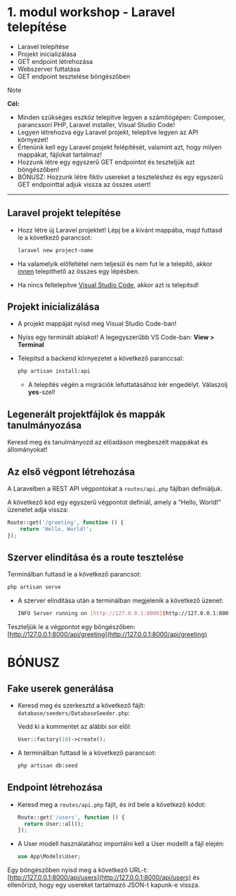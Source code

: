 # 1. modul workshop - Laravel telepítése

- Laravel telepítése
- Projekt inicializálása
- GET endpoint létrehozása
- Webszerver futtatása
- GET endpoint tesztelése böngészőben

> [!NOTE]  
> **Cél:**  
> - Minden szükséges eszköz telepítve legyen a számítógépen: Composer, parancssori PHP, Laravel installer, Visual Studio Code! 
> - Legyen létrehozva egy Laravel projekt, telepítve legyen az API környezet! 
> - Értenünk kell egy Laravel projekt felépítését, valamint azt, hogy milyen mappákat, fájlokat tartalmaz!
> - Hozzunk létre egy egyszerű GET endpointot és teszteljük azt böngészőben!
> - BÓNUSZ: Hozzunk létre fiktív usereket a teszteléshez és egy egyszerű GET endpointtal adjuk vissza az összes usert!

---

## Laravel projekt telepítése

- Hozz létre új Laravel projektet! Lépj be a kívánt mappába, majd futtasd le a következő parancsot:

  ```sh
  laravel new project-name
  ```

- Ha valamelyik előfeltétel nem teljesül és nem fut le a telepítő, akkor [innen](https://laravel.com/docs/11.x/installation#installing-php) telepíthető az összes egy lépésben.
- Ha nincs feltelepítve [Visual Studio Code](https://code.visualstudio.com/), akkor azt is telepítsd!

## Projekt inicializálása

- A projekt mappáját nyisd meg Visual Studio Code-ban!
- Nyiss egy terminált ablakot! A legegyszerűbb VS Code-ban: **View > Terminal**
- Telepítsd a backend környezetet a következő paranccsal:

  ```sh
  php artisan install:api
  ```

  - A telepítés végén a migrációk lefuttatásához kér engedélyt. Válaszolj **yes**-szel!

## Legenerált projektfájlok és mappák tanulmányozása

Keresd meg és tanulmányozd az előadáson megbeszélt mappákat és állományokat!

## Az első végpont létrehozása
A Laravelben a REST API végpontokat a `routes/api.php` fájlban definiáljuk.

A következő kód egy egyszerű végpontot definiál, amely a "Hello, World!" üzenetet adja vissza:

```php
Route::get('/greeting', function () {
    return 'Hello, World!';
});
```

## Szerver elindítása és a route tesztelése

Terminálban futtasd le a következő parancsot:
```sh
php artisan serve
```
- A szerver elindítása után a terminálban megjelenik a következő üzenet:

  ```sh
  INFO Server running on [http://127.0.0.1:8000](http://127.0.0.1:8000).
  ```

Teszteljük le a végpontot egy böngészőben: [http://127.0.0.1:8000/api/greeting](http://127.0.0.1:8000/api/greeting)

# BÓNUSZ

## Fake userek generálása

- Keresd meg és szerkesztd a következő fájlt: `database/seeders/DatabaseSeeder.php`:

  Vedd ki a kommentet az alábbi sor elől:
  ```php
  User::factory(10)->create();
  ```

- A terminálban futtasd le a következő parancsot:

  ```sh
  php artisan db:seed
  ```

## Endpoint létrehozása
- Keresd meg a `routes/api.php` fájlt, és írd bele a következő kódot:

  ```php
  Route::get('/users', function () {
    return User::all();
  });
  ```
- A User modell használatához importálni kell a User modellt a fájl elején:
  ```php
  use App\Models\User;
  ```

Egy böngészőben nyisd meg a következő URL-t: [http://127.0.0.1:8000/api/users](http://127.0.0.1:8000/api/users) és ellenőrizd, hogy egy usereket tartalmazó JSON-t kapunk-e vissza.

